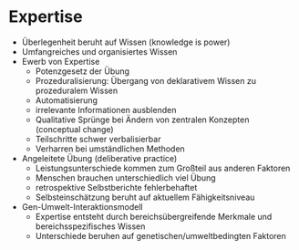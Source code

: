 # Expertise

- Überlegenheit beruht auf Wissen (knowledge is power)
- Umfangreiches und organisiertes Wissen
- Ewerb von Expertise
    - Potenzgesetz der Übung
    - Prozeduralisierung: Übergang von deklarativem Wissen zu prozeduralem Wissen 
    - Automatisierung
    - irrelevante Informationen ausblenden
    - Qualitative Sprünge bei Ändern von zentralen Konzepten (conceptual change)
    - Teilschritte schwer verbalisierbar
    - Verharren bei umständlichen Methoden
- Angeleitete Übung (deliberative practice)
    - Leistungsunterschiede kommen zum Großteil aus anderen Faktoren
    - Menschen brauchen unterschiedlich viel Übung
    - retrospektive Selbstberichte fehlerbehaftet
    - Selbsteinschätzung beruht auf aktuellem Fähigkeitsniveau
- Gen-Umwelt-Interaktionsmodell
    - Expertise entsteht durch bereichsübergreifende Merkmale und bereichsspezifisches Wissen
    - Unterschiede beruhen auf genetischen/umweltbedingten Faktoren
